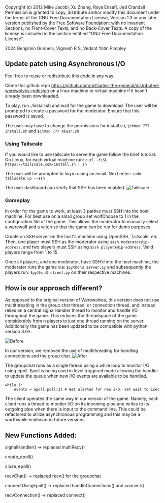 Copyright (c)  2012 Mike Jacobi, Xu Zhang, Roya Ensafi, Jed Crandall
Permission is granted to copy, distribute and/or modify this document
under the terms of the GNU Free Documentation License, Version 1.3
or any later version published by the Free Software Foundation;
with no Invariant Sections, no Front-Cover Texts, and no Back-Cover Texts.
A copy of the license is included in the section entitled "GNU
Free Documentation License".

2024 Benjamin Gunnels, Vignesh R S, Vedant Yatin Pimpley

## Update patch using Asynchronous I/O

Feel free to reuse or redistribute this code in any way. 

Clone this github repo https://github.com/miltiades-the-general/distributed-werewolves-redesign on a linux machine or virtual machine if it hasn't already been downloaded.

To play, run ./install.sh and wait for the game to download. The user will be prompted to create a password for the moderator. Ensure that this password is saved. 

The user may have to change the permissions for install.sh, 
```$chmod 777 install.sh``` and
```$chmod 777 mkusr.sh```

### Using Tailscale
If you would like to use tailscale to serve the game follow the brief tutorial.
On Linux, for each virtual machine run:
```curl -fsSL https://tailscale.com/install.sh | sh```

The user will be prompted to log in using an email. Next enter:
```sudo tailscale up --ssh```

The user dashboard can verify that SSH has been enabled.
![Tailscale](/static/Tailscale.png)


### Gameplay
In order for the game to work, at least 3 parties must SSH into the host machine. For best use on a small group set wolfChoose to 1 in the configuration file of the game. This allows the moderator to manually select a werewolf and a witch so that the game can be run for demo purposes. 

Create an SSH server on the host's machine using OpenSSH, Tailscale, etc. Then, one player must SSH as the moderator using ```$ssh moderator@ip-address```, 
and two players must SSH using ```$ssh playerX@ip-address```. Valid players range from 1 to 15.


Once all players, and one moderator, have SSH'd into the host machine, the moderator runs the game via: ```$python3 server.py```
and subsequently the players run: ```$python3 client.py``` on their respective machines.


## How is our approach different?
As opposed to the original version of Werewolves, this version does not use multithreading in the group chat thread, or connection thread, and instead relies on a central signalHandler thread to monitor and handle I/O throughout the game. This reduces the threadspace of the game considerably from n players to just one thread running on the server. Additionally the game has been updated to be compatible with python version 3.0+. 

![Before](/static/BeforeUseCaseDiagram.png)

In our version, we removed the use of multithreading for handling connections and the group chat.
![After](/static/AfterUseCaseDiagram.png)

The groupchat runs as a single thread using a while loop to monitor I/O using epoll. 
Epoll is being used in level triggered mode allowing the handler to update the queue when new I/O events are available to be handled. 

```
while 1:
    events = epoll.poll(1) # Get alerted for new I/O, set wait to 1sec
```   

The client operates the same way in our version of the game. Namely, each client runs a thread to monitor I/O on its incoming pipe and writes to its outgoing pipe when there is input to the command line. This could be refactored to utilize asynchronous programming and this may be a worthwhile endeavor in future versions. 

## New Functions Added:

signalHandler() -> replaced multiRecv()

create_epoll()

close_epoll()

recvChat() -> replaced recv() for the groupchat

connectUsingEpoll() -> replaced handleConnections() and connect()

recvConnection() -> replaced connect()
